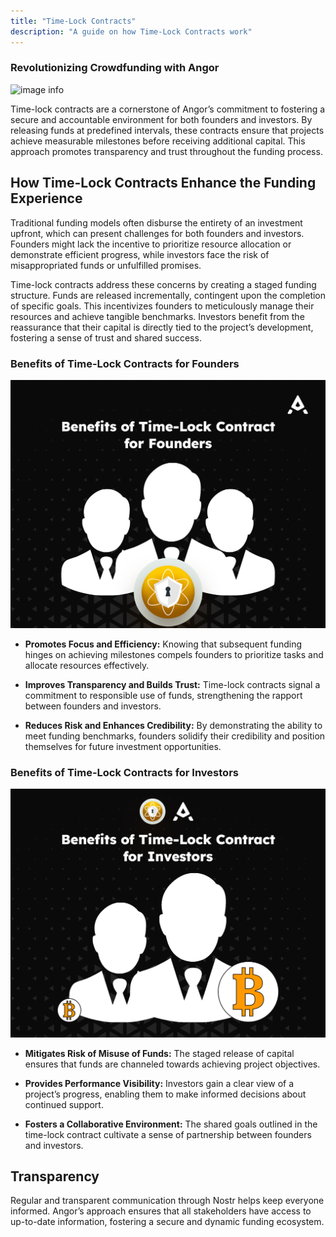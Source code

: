 ```yaml
---
title: "Time-Lock Contracts"
description: "A guide on how Time-Lock Contracts work"
---
```


### Revolutionizing Crowdfunding with Angor
![image info](./images/time-lock-contract.png)

Time-lock contracts are a cornerstone of Angor’s commitment to fostering a secure and accountable environment for both founders and investors. By releasing funds at predefined intervals, these contracts ensure that projects achieve measurable milestones before receiving additional capital. This approach promotes transparency and trust throughout the funding process.

## How Time-Lock Contracts Enhance the Funding Experience

Traditional funding models often disburse the entirety of an investment upfront, which can present challenges for both founders and investors. Founders might lack the incentive to prioritize resource allocation or demonstrate efficient progress, while investors face the risk of misappropriated funds or unfulfilled promises.

Time-lock contracts address these concerns by creating a staged funding structure. Funds are released incrementally, contingent upon the completion of specific goals. This incentivizes founders to meticulously manage their resources and achieve tangible benchmarks. Investors benefit from the reassurance that their capital is directly tied to the project’s development, fostering a sense of trust and shared success.

### Benefits of Time-Lock Contracts for Founders
![image info](./images/Benefits-for-founders.png)
* **Promotes Focus and Efficiency:** Knowing that subsequent funding hinges on achieving milestones compels founders to prioritize tasks and allocate resources effectively.

* **Improves Transparency and Builds Trust:** Time-lock contracts signal a commitment to responsible use of funds, strengthening the rapport between founders and investors.

* **Reduces Risk and Enhances Credibility:** By demonstrating the ability to meet funding benchmarks, founders solidify their credibility and position themselves for future investment opportunities.

### Benefits of Time-Lock Contracts for Investors
![image info](./images/Benefits-for-Investors.png)
* **Mitigates Risk of Misuse of Funds:** The staged release of capital ensures that funds are channeled towards achieving project objectives.

* **Provides Performance Visibility:** Investors gain a clear view of a project’s progress, enabling them to make informed decisions about continued support.

* **Fosters a Collaborative Environment:** The shared goals outlined in the time-lock contract cultivate a sense of partnership between founders and investors.

## Transparency

Regular and transparent communication through Nostr helps keep everyone informed. Angor’s approach ensures that all stakeholders have access to up-to-date information, fostering a secure and dynamic funding ecosystem.
